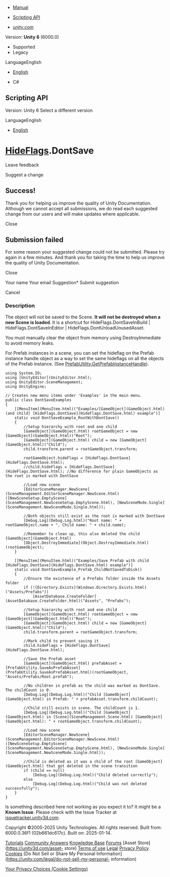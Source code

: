 [ ]()

  * [Manual](../Manual/index.html)
  * [Scripting API](../ScriptReference/index.html)

  * [unity.com](https://unity.com/)

Version: **Unity 6** (6000.0)

  * Supported
  * Legacy

LanguageEnglish

  * [English]()

  * C#

[ ](https://docs.unity3d.com)

## Scripting API

Version: Unity 6 Select a different version

LanguageEnglish

  * [English]()

#  [HideFlags](HideFlags.html).DontSave

Leave feedback

Suggest a change

## Success!

Thank you for helping us improve the quality of Unity Documentation. Although
we cannot accept all submissions, we do read each suggested change from our
users and will make updates where applicable.

Close

## Submission failed

For some reason your suggested change could not be submitted. Please <a>try
again</a> in a few minutes. And thank you for taking the time to help us
improve the quality of Unity Documentation.

Close

Your name Your email Suggestion* Submit suggestion

Cancel

[ ]()

### Description

The object will not be saved to the Scene. **It will not be destroyed when a new Scene is loaded**. It is a shortcut for HideFlags.DontSaveInBuild | HideFlags.DontSaveInEditor | HideFlags.DontUnloadUnusedAsset.

You must manually clear the object from memory using DestroyImmediate to avoid
memory leaks.  
  
For Prefab instances in a scene, you can set the hideflag on the Prefab
instance handle object as a way to set the same hideflags on all the objects
of the Prefab instance. (See
[PrefabUtility.GetPrefabInstanceHandle](PrefabUtility.GetPrefabInstanceHandle.html)).

    
    
    using System.IO;
    using [UnityEditor](UnityEditor.html);
    using UnityEditor.SceneManagement;
    using UnityEngine;  
      
    // Creates new menu items under 'Examples' in the main menu.
    public class DontSaveExamples
    {
        [[MenuItem](MenuItem.html)("Examples/[GameObject](GameObject.html) (and child) [HideFlags.DontSave](HideFlags.DontSave.html) example")]
        static void DontSaveExample_RootWithDontSave()
        {
            //Setup hierarchy with root and one child
            [GameObject](GameObject.html) rootGameObject = new [GameObject](GameObject.html)("Root");
            [GameObject](GameObject.html) child = new [GameObject](GameObject.html)("Child");
            child.transform.parent = rootGameObject.transform;  
      
            rootGameObject.hideFlags = [HideFlags.DontSave](HideFlags.DontSave.html);
            //child.hideFlags = [HideFlags.DontSave](HideFlags.DontSave.html); //No difference for plain GameObjects as the root is marked with DontSave  
      
            //Load new scene
            [EditorSceneManager.NewScene](SceneManagement.EditorSceneManager.NewScene.html)([NewSceneSetup.EmptyScene](SceneManagement.NewSceneSetup.EmptyScene.html), [NewSceneMode.Single](SceneManagement.NewSceneMode.Single.html));  
      
            //Both objects still exist as the root is marked with DontSave
            [Debug.Log](Debug.Log.html)("Root name: " + rootGameObject.name + ", Child name: " + child.name);  
      
            //Remember to clean up, this also deleted the child [GameObject](GameObject.html)
            [Object.DestroyImmediate](Object.DestroyImmediate.html)(rootGameObject);
        }  
      
        [[MenuItem](MenuItem.html)("Examples/Save Prefab with child [HideFlags.DontSave](HideFlags.DontSave.html) example")]
        static void DontSaveExample_Prefab_ChildNotSavedToDisk()
        {
            //Ensure the existence of a Prefabs folder inside the Assets folder
            if (![Directory.Exists](Windows.Directory.Exists.html)("Assets/Prefabs"))
                [AssetDatabase.CreateFolder](AssetDatabase.CreateFolder.html)("Assets", "Prefabs");  
      
            //Setup hierarchy with root and one child
            [GameObject](GameObject.html) rootGameObject = new [GameObject](GameObject.html)("Root");
            [GameObject](GameObject.html) child = new [GameObject](GameObject.html)("Child");
            child.transform.parent = rootGameObject.transform;  
      
            //Mark child to prevent saving it
            child.hideFlags = [HideFlags.DontSave](HideFlags.DontSave.html);  
      
            //Save the Prefab asset
            [GameObject](GameObject.html) prefabAsset = [PrefabUtility.SaveAsPrefabAsset](PrefabUtility.SaveAsPrefabAsset.html)(rootGameObject, "Assets/Prefabs/Root.prefab");  
      
            //No children in prefab as the child was marked as DontSave. The childCount is 0.
            [Debug.Log](Debug.Log.html)("Child [GameObject](GameObject.html) in Prefab: " + prefabAsset.transform.childCount);  
      
            //Child still exists in scene. The childCount is 1.
            [Debug.Log](Debug.Log.html)("Child [GameObject](GameObject.html) in [Scene](SceneManagement.Scene.html) [GameObject](GameObject.html): " + rootGameObject.transform.childCount);  
      
            //Load new scene
            [EditorSceneManager.NewScene](SceneManagement.EditorSceneManager.NewScene.html)([NewSceneSetup.EmptyScene](SceneManagement.NewSceneSetup.EmptyScene.html), [NewSceneMode.Single](SceneManagement.NewSceneMode.Single.html));  
      
            //Child is deleted as it was a child of the root [GameObject](GameObject.html) that got deleted in the scene transition
            if (child == null)
                [Debug.Log](Debug.Log.html)("Child deleted correctly");
            else
                [Debug.Log](Debug.Log.html)("Child was not deleted successfully");
        }
    }
    

Is something described here not working as you expect it to? It might be a
**Known Issue**. Please check with the Issue Tracker at
[issuetracker.unity3d.com](https://issuetracker.unity3d.com).

Copyright ©2005-2025 Unity Technologies. All rights reserved. Built from:
6000.0.36f1 (02b661dc617c). Built on: 2025-01-14.

[Tutorials](https://unity3d.com/learn) [Community
Answers](https://answers.unity3d.com) [Knowledge
Base](https://support.unity3d.com/hc/en-us)
[Forums](https://forum.unity3d.com) [Asset Store](https://unity3d.com/asset-
store) [Terms of use](https://docs.unity3d.com/Manual/TermsOfUse.html)
[Legal](https://unity.com/legal) [Privacy
Policy](https://unity.com/legal/privacy-policy)
[Cookies](https://unity.com/legal/cookie-policy) [Do Not Sell or Share My
Personal Information](https://unity.com/legal/do-not-sell-my-personal-
information)

[Your Privacy Choices (Cookie Settings)](javascript:void\(0\);)


